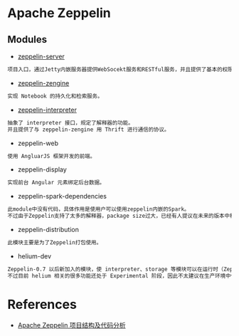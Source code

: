 # Apache Zeppelin


## Modules
* [zeppelin-server](modules/zeppelin-server/README.md)
```md
项目入口，通过Jetty内嵌服务器提供WebSocekt服务和RESTful服务，并且提供了基本的权限验证服务。
```
* [zeppelin-zengine](modules/zeppelin-zengine/README.md)
```md
实现 Notebook 的持久化和检索服务。
```
* [zeppelin-interpreter](modules/zeppelin-interpreter/README.md)
```md
抽象了 interpreter 接口，规定了解释器的功能。
并且提供了与 zeppelin-zengine 用 Thrift 进行通信的协议。
```
* zeppelin-web
```md
使用 AngluarJS 框架开发的前端。
```
* zeppelin-display
```md
实现前台 Angular 元素绑定后台数据。
```
* zeppelin-spark-dependencies
```md
此module中没有代码，具体作用是使用户可以使用zeppelin内嵌的Spark。
不过由于Zeppelin支持了太多的解释器，package size过大，已经有人提议在未来的版本中移除此模块。
```
* zeppelin-distribution
```md
此模块主要是为了Zeppelin打包使用。
```
* helium-dev
```md
Zeppelin-0.7 以后新加入的模块，使 interpreter、storage 等模块可以在运行时（Zeppelin不需要重启）加入到 Zeppelin 中。
不过目前 helium 相关的很多功能还处于 Experimental 阶段，因此不太建议在生产环境中使用。
```

# References
* [Apache Zeppelin 项目结构及代码分析](https://www.jianshu.com/p/02596c7a2342)